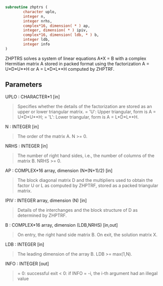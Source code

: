 ```fortran
subroutine zhptrs (
        character uplo,
        integer n,
        integer nrhs,
        complex*16, dimension( * ) ap,
        integer, dimension( * ) ipiv,
        complex*16, dimension( ldb, * ) b,
        integer ldb,
        integer info
)
```

ZHPTRS solves a system of linear equations A\*X = B with a complex
Hermitian matrix A stored in packed format using the factorization
A = U\*D\*U\*\*H or A = L\*D\*L\*\*H computed by ZHPTRF.

## Parameters
UPLO : CHARACTER\*1 [in]
> Specifies whether the details of the factorization are stored
> as an upper or lower triangular matrix.
> = 'U':  Upper triangular, form is A = U\*D\*U\*\*H;
> = 'L':  Lower triangular, form is A = L\*D\*L\*\*H.

N : INTEGER [in]
> The order of the matrix A.  N >= 0.

NRHS : INTEGER [in]
> The number of right hand sides, i.e., the number of columns
> of the matrix B.  NRHS >= 0.

AP : COMPLEX\*16 array, dimension (N\*(N+1)/2) [in]
> The block diagonal matrix D and the multipliers used to
> obtain the factor U or L as computed by ZHPTRF, stored as a
> packed triangular matrix.

IPIV : INTEGER array, dimension (N) [in]
> Details of the interchanges and the block structure of D
> as determined by ZHPTRF.

B : COMPLEX\*16 array, dimension (LDB,NRHS) [in,out]
> On entry, the right hand side matrix B.
> On exit, the solution matrix X.

LDB : INTEGER [in]
> The leading dimension of the array B.  LDB >= max(1,N).

INFO : INTEGER [out]
> = 0:  successful exit
> < 0: if INFO = -i, the i-th argument had an illegal value

